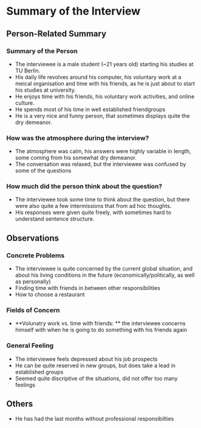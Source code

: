 # Summary of the Interview

## Person-Related Summary

### Summary of the Person
- The interviewee is a male student (~21 years old) starting his studies at TU Berlin.
- His daily life revolves around his computer, his voluntary work at a meical organisation and time with his friends, as he is just about to start his studies at university.
- He enjoys time with his friends, his voluntary work activities, and online culture.
- He spends most of his time in well established friendgroups
- He is a very nice and funny person, that sometimes displays quite the dry demeanor.

### How was the atmosphere during the interview?
- The atmosphere was calm, his answers were highly variable in length, some coming from his somewhat dry demeanor.
- The conversation was relaxed, but the interviewee was confused by some of the questions

### How much did the person think about the question?
- The interviewee took some time to think about the question, but there were also quite a few intermissions that from ad hoc thoughts.
- His responses were given quite freely, with sometimes hard to understand sentence structure.

## Observations

### Concrete Problems
- The interviewee is quite concerned by the current global situation, and about his living conditions in the future (economically/politically, as well as personally)
- Finding time with friends in between other responsibilities
- How to choose a restaurant 

### Fields of Concern
- **Volunatry work vs. time with friends: ** the interviewee concerns himself with when he is going to do something with his friends again

### General Feeling
- The interviewee feels depressed about his job prospects
- He can be quite reserved in new groups, but does take a lead in established groups
- Seemed quite discriptive of the situations, did not offer too many feelings

## Others
- He has had the last months without professional responsibilties
